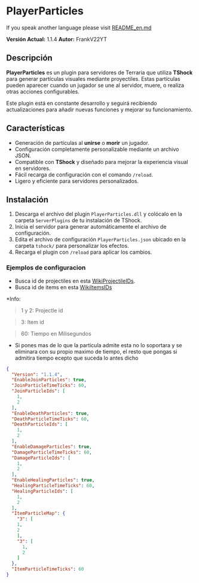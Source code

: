 # PlayerParticles

If you speak another language please visit [README_en.md](https://github.com/itsFrankV22/PlayerParticle-Plugin-/blob/main/README.md)

**Versión Actual:** 1.1.4
**Autor:** FrankV22YT  

## Descripción

**PlayerParticles** es un plugin para servidores de Terraria que utiliza **TShock** para generar partículas visuales mediante proyectiles. Estas partículas pueden aparecer cuando un jugador se une al servidor, muere, o realiza otras acciones configurables. 

Este plugin está en constante desarrollo y seguirá recibiendo actualizaciones para añadir nuevas funciones y mejorar su funcionamiento.

## Características

- Generación de partículas al **unirse** o **morir** un jugador.
- Configuración completamente personalizable mediante un archivo JSON.
- Compatible con **TShock** y diseñado para mejorar la experiencia visual en servidores.
- Fácil recarga de configuración con el comando `/reload`.
- Ligero y eficiente para servidores personalizados.

## Instalación

1. Descarga el archivo del plugin `PlayerParticles.dll` y colócalo en la carpeta `ServerPlugins` de tu instalación de TShock.
2. Inicia el servidor para generar automáticamente el archivo de configuración.
3. Edita el archivo de configuración `PlayerParticles.json` ubicado en la carpeta `tshock/` para personalizar los efectos.
4. Recarga el plugin con `/reload` para aplicar los cambios.

### Ejemplos de configuracion

- Busca id de projectiles en esta [WikiProjectileIDs](https://terraria.fandom.com/wiki/Projectile_IDs).
- Busca id de items en esta [WikiItemsIDs](https://terraria.fandom.com/wiki/Item_IDs)

*Info:
> 1 y 2: Projectle id

> 3: Item id

> 60: Tiempo en Milisegundos
- Si pones mas de lo que la particula admite esta no lo soportara y se eliminara con su propio maximo de tiempo, el resto que pongas si admitira tiempo ecepto que suceda lo antes dicho


```json
{
  "Version": "1.1.4",
  "EnableJoinParticles": true,
  "JoinParticleTimeTicks": 60,
  "JoinParticleIds": [
    1,
    2
  ],
  "EnableDeathParticles": true,
  "DeathParticleTimeTicks": 60,
  "DeathParticleIds": [
    1,
    2
  ],
  "EnableDamageParticles": true,
  "DamageParticleTimeTicks": 60,
  "DamageParticleIds": [
    1,
    2
  ],
  "EnableHealingParticles": true,
  "HealingParticleTimeTicks": 60,
  "HealingParticleIds": [
    1,
    2
  ],
  "ItemParticleMap": {
    "3": [
    1,
    2
    ],
    "3": [
      1,
      2
    ]
  },
  "ItemParticleTimeTicks": 60
}

